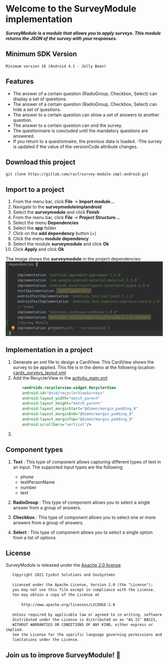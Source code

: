 # Welcome to the SurveyModule implementation

***SurveyModule is a module that allows you to apply surveys. This module returns the JSON of the survey with your responses.***

## Minimum SDK Version

    Minimum version 16 (Android 4.1 - Jelly Bean)

## Features
- The answer of a certain question (RadioGroup, Checkbox, Select) can display a set of questions.
- The answer of a certain question (RadioGroup, Checkbox, Select) can hide a set of questions.
- The answer to a certain question can show a set of answers to another question.
- The answer to a certain question can end the survey.
- The questionnaire is concluded until the mandatory questions are answered.
- If you return to a questionnaire, the previous data is loaded.
-The survey is updated if the value of the versionCode attribute changes.

## Download this project

    git clone https://gitlab.com/racf/survey-module-impl-android.git

## Import to a project
1. From the menu bar, click **File** -> **Import module...**
2. Navigate to the **surveymoduleimplandroid**
3. Select the **surveymodule** and click **Finish**
4. From the menu bar, click **File** -> **Project Structure...**
5. Select the menu **Dependencies**
6. Select the **app** folder
7. Click on the **add dependency** button (+)
8. Click the menu **module dependency**
9. Select the module **surveymodule** and click **Ok**
10. Click **Apply** and click **Ok**

The image shows the **surveymodule** in the project dependencies:
![SurveyModule](module-dependency.png)

## Implementation in a project
1. Generate an xml file to design a CardView. This CardView shows the survey to be applied. This file is in the demo at the following location: [cards_surveys_layout.xml](https://gitlab.com/racf/survey-module-impl-android/-/blob/develop/app/src/main/res/layout/cards_surveys_layout.xml)
2. Add the RecyclerView in the [activity_main.xml](https://gitlab.com/racf/survey-module-impl-android/-/blob/frc_develop/app/src/main/res/layout/activity_main.xml)
    ```xml
        <androidx.recyclerview.widget.RecyclerView
        android:id="@+id/recyclerViewSurveys"
        android:layout_width="match_parent"
        android:layout_height="match_parent"
        android:layout_marginStart="@dimen/margin_padding_8"
        android:layout_marginEnd="@dimen/margin_padding_8"
        android:layout_marginTop="@dimen/margin_padding_8"
        android:scrollbars="vertical"/>
    ```
3. 

## Component types
1. **Text** : This type of component allows capturing different types of text in an input. The supported input types are the following:

    - phone
    - textPersonName
    - number
    - text

2. **RadioGroup** : This type of component allows you to select a single answer from a group of answers.
3. **Checkbox** : This type of component allows you to select one or more answers from a group of answers.
4. **Select** : This type of component allows you to select a single option from a list of options.

## License
SurveyModule is released under the [Apache 2.0 license](LICENSE).
```
   Copyright 2021 CysOut Solutions and SouSystems

   Licensed under the Apache License, Version 2.0 (the "License");
   you may not use this file except in compliance with the License.
   You may obtain a copy of the License at

       http://www.apache.org/licenses/LICENSE-2.0

   Unless required by applicable law or agreed to in writing, software
   distributed under the License is distributed on an "AS IS" BASIS,
   WITHOUT WARRANTIES OR CONDITIONS OF ANY KIND, either express or implied.
   See the License for the specific language governing permissions and
   limitations under the License.

```

## **Join us to improve SurveyModule!** :page_with_curl: